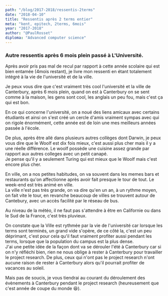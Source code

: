 ```yaml
---
path: "/blog/2017-2018/ressentis-2terms"
date: "2018-04-10"
title: "Ressentis après 2 terms entier"
meta: "kent, epitech, 2terms, 6mois"
year: "2017-2018"
author: "@PaulRosset"
diploma: "Advanced computer science"
---
```


### Autre ressentis après 6 mois plein passé à L'Université.

Après avoir pris pas mal de recul par rapport à cette année scolaire qui est bien entamée (4mois restant), je livre mon ressenti en étant totalement intégré à la vie de l'université et de la ville.

Je peux vous dire que c'est vraiment très cool l'université et la ville de Canterbury, après 6 mois plein, quand on est à Canterbury on se sent comme à la maison, les gens sont cool, les anglais un peu fou, mais c'est ça qui est bon.

En ce qui concerne l'université, on a noué des liens amicaux avec certains étudiants et ainsi on s'est créé un cercle d'amis vraiment sympas avec qui on rigole énormément, cette année est de loin une mes meilleurs années passée à l'école.

De plus, après être allé dans plusieurs autres collèges dont Darwin, je peux vous dire que le Woolf est dix fois mieux, c'est aussi plus cher mais il y a une réelle différence. Le woolf possède une cuisine assez grande par rapport aux autres colleges avec un petit canapé.  
Je pense qu'il y a seulement Turing qui est mieux que le Woolf mais c'est encore plus cher.

En ville, on a nos petites habitudes, on va souvent dans les memes bars et restaurants qu'on affectionne après avoir fait presque le tour de tout. Le week-end est très animé en ville.  
La ville n'est pas très grande, on va dire qu'en un an, à un rythme moyen, on fait vite le tour, en revanche beaucoup de villes se trouvent autour de Cantebury, avec un accès facilité par le réseau de bus.

Au niveau de la météo, il ne faut pas s'attendre à être en Californie ou dans le Sud de la France, c'est très pluvieux.

On constate que la Ville est rythmée par la vie de l'université car lorsque les terms sont terminés, un grand vide s'opère, de ce côté la, c'est un peu déprimant, c'est pour cela qu'il faut vraiment profiter aussi pendant les terms, lorsque que la population du campus est la plus dense.  
J'ai une petite idée de la façon dont va se dérouler l'été à Canterbury car si on n'y réfléchi bien, rien ne nous oblige à rester à Canterbury pour travailler le project research. De plus, ceux qui n'ont pas le project research n'ont aucune raison de rester à Canterbury alors qu'il pourrait profiter de vacances au soleil.

Mais pas de soucis, je vous tiendrai au courant du déroulement des évènements à Canterbury pendant le project research (heureusement que c'est année de coupe du monde 😆).
